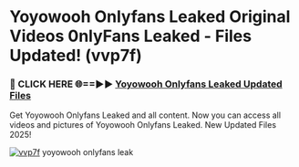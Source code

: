 # Yoyowooh Onlyfans Leaked Original Videos 0nlyFans Leaked - Files Updated! (vvp7f)

<h3>🔴 CLICK HERE 🌐==►► <a href="https://tinyurl.com/x26r9saj" rel="nofollow">Yoyowooh Onlyfans Leaked Updated Files</a></h3>

Get Yoyowooh Onlyfans Leaked and all content. Now you can access all videos and pictures of Yoyowooh Onlyfans Leaked. New Updated Files 2025!

[![vvp7f](https://i.imgur.com/LkgZPqh.gif)](https://tinyurl.com/x26r9saj)
yoyowooh onlyfans leak